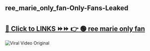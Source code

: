 
 ## ree_marie_only_fan-Only-Fans-Leaked

# <h2><a href="https://clipsfans.com/ree_marie_only_fan&ref=git">🔗 Click to LINKS ⏩⏩ 👉 🟢 ree marie only fan </a></h2>

<a href="https://clipsfans.com/ree_marie_only_fan&ref=git" rel="nofollow" data-target="animated-image.originalLink"><img src="https://i.ibb.co.com/xMMVF88/686577567.gif" alt="Viral Video Original" style="max-width: 100%; display: inline-block;" data-target="animated-image.originalImage"></a>
